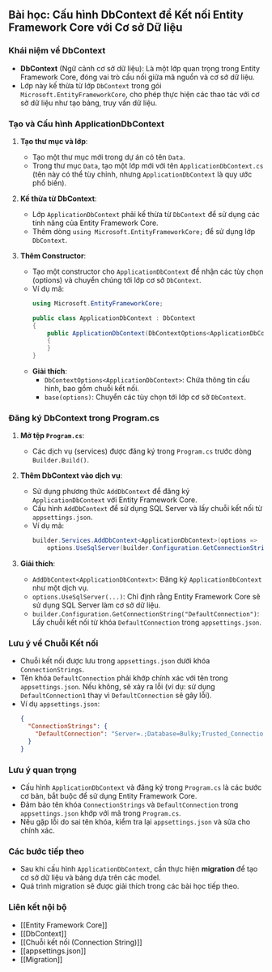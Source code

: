 ## Bài học: Cấu hình DbContext để Kết nối Entity Framework Core với Cơ sở Dữ liệu

### Khái niệm về DbContext
- **DbContext** (Ngữ cảnh cơ sở dữ liệu): Là một lớp quan trọng trong Entity Framework Core, đóng vai trò cầu nối giữa mã nguồn và cơ sở dữ liệu.
- Lớp này kế thừa từ lớp `DbContext` trong gói `Microsoft.EntityFrameworkCore`, cho phép thực hiện các thao tác với cơ sở dữ liệu như tạo bảng, truy vấn dữ liệu.

### Tạo và Cấu hình ApplicationDbContext
1. **Tạo thư mục và lớp**:
   - Tạo một thư mục mới trong dự án có tên `Data`.
   - Trong thư mục `Data`, tạo một lớp mới với tên `ApplicationDbContext.cs` (tên này có thể tùy chỉnh, nhưng `ApplicationDbContext` là quy ước phổ biến).

2. **Kế thừa từ DbContext**:
   - Lớp `ApplicationDbContext` phải kế thừa từ `DbContext` để sử dụng các tính năng của Entity Framework Core.
   - Thêm dòng `using Microsoft.EntityFrameworkCore;` để sử dụng lớp `DbContext`.

3. **Thêm Constructor**:
   - Tạo một constructor cho `ApplicationDbContext` để nhận các tùy chọn (options) và chuyển chúng tới lớp cơ sở `DbContext`.
   - Ví dụ mã:
     ```csharp
     using Microsoft.EntityFrameworkCore;

     public class ApplicationDbContext : DbContext
     {
         public ApplicationDbContext(DbContextOptions<ApplicationDbContext> options) : base(options)
         {
         }
     }
     ```
   - **Giải thích**:
     - `DbContextOptions<ApplicationDbContext>`: Chứa thông tin cấu hình, bao gồm chuỗi kết nối.
     - `base(options)`: Chuyển các tùy chọn tới lớp cơ sở `DbContext`.

### Đăng ký DbContext trong Program.cs
1. **Mở tệp `Program.cs`**:
   - Các dịch vụ (services) được đăng ký trong `Program.cs` trước dòng `Builder.Build()`.

2. **Thêm DbContext vào dịch vụ**:
   - Sử dụng phương thức `AddDbContext` để đăng ký `ApplicationDbContext` với Entity Framework Core.
   - Cấu hình `AddDbContext` để sử dụng SQL Server và lấy chuỗi kết nối từ `appsettings.json`.
   - Ví dụ mã:
     ```csharp
     builder.Services.AddDbContext<ApplicationDbContext>(options =>
         options.UseSqlServer(builder.Configuration.GetConnectionString("DefaultConnection")));
     ```

3. **Giải thích**:
   - `AddDbContext<ApplicationDbContext>`: Đăng ký `ApplicationDbContext` như một dịch vụ.
   - `options.UseSqlServer(...)`: Chỉ định rằng Entity Framework Core sẽ sử dụng SQL Server làm cơ sở dữ liệu.
   - `builder.Configuration.GetConnectionString("DefaultConnection")`: Lấy chuỗi kết nối từ khóa `DefaultConnection` trong `appsettings.json`.

### Lưu ý về Chuỗi Kết nối
- Chuỗi kết nối được lưu trong `appsettings.json` dưới khóa `ConnectionStrings`.
- Tên khóa `DefaultConnection` phải khớp chính xác với tên trong `appsettings.json`. Nếu không, sẽ xảy ra lỗi (ví dụ: sử dụng `DefaultConnection1` thay vì `DefaultConnection` sẽ gây lỗi).
- Ví dụ `appsettings.json`:
  ```json
  {
    "ConnectionStrings": {
      "DefaultConnection": "Server=.;Database=Bulky;Trusted_Connection=True;TrustServerCertificate=True"
    }
  }
  ```

### Lưu ý quan trọng
- Cấu hình `ApplicationDbContext` và đăng ký trong `Program.cs` là các bước cơ bản, bắt buộc để sử dụng Entity Framework Core.
- Đảm bảo tên khóa `ConnectionStrings` và `DefaultConnection` trong `appsettings.json` khớp với mã trong `Program.cs`.
- Nếu gặp lỗi do sai tên khóa, kiểm tra lại `appsettings.json` và sửa cho chính xác.

### Các bước tiếp theo
- Sau khi cấu hình `ApplicationDbContext`, cần thực hiện **migration** để tạo cơ sở dữ liệu và bảng dựa trên các model.
- Quá trình migration sẽ được giải thích trong các bài học tiếp theo.

### Liên kết nội bộ
- [[Entity Framework Core]]
- [[DbContext]]
- [[Chuỗi kết nối (Connection String)]]
- [[appsettings.json]]
- [[Migration]]